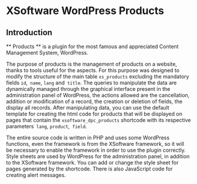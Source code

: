 # XSoftware WordPress Products

Introduction
------------

** Products ** is a plugin for the most famous and appreciated Content Management System, WordPress.

The purpose of products is the management of products on a website, thanks to tools useful for the aspects. For this purpose was designed to modify the structure of the main table `xs_products` excluding the mandatory fields `id`,` name`, `lang` and` title`. The queries to manipulate the data are dynamically managed through the graphical interface present in the administration panel of WordPress, the actions allowed are the cancellation, addition or modification of a record, the creation or deletion of fields, the display all records. After manipulating data, you can use the default template for creating the html code for products that will be displayed on pages that contain the `xsoftware_dpc_products` shortcode with its respective parameters` lang`, `product`,` field`.

The entire source code is written in PHP and uses some WordPress functions, even the framework is from the XSoftware framework, so it will be necessary to enable the framework in order to use the plugin correctly. Style sheets are used by WordPress for the administration panel, in addition to the XSoftware framework. You can add or change the style sheet for pages generated by the shortcode. There is also JavaScript code for creating alert messages.